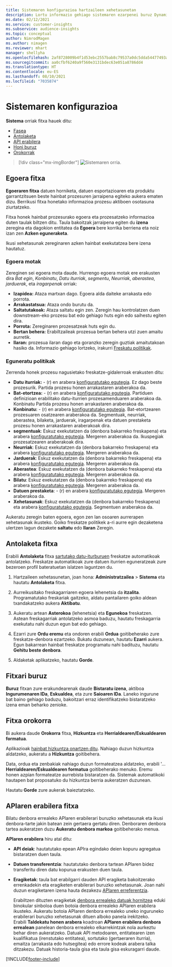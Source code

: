```yaml
---
title: Sistemaren konfigurazioa hartzaileen xehetasunetan
description: Lortu informazio gehiago sistemaren ezarpenei buruz Dynamics 365 Customer Insights-en hartzaileen xehetasunen gaitasunean.
ms.date: 02/12/2021
ms.service: customer-insights
ms.subservice: audience-insights
ms.topic: conceptual
author: NimrodMagen
ms.author: nimagen
ms.reviewer: mhart
manager: shellyha
ms.openlocfilehash: 2af8728009b4f1d53ebc2557bab8c79537a0dc5dda54477493ab1ad16f3f9a8a
ms.sourcegitcommit: aa0cfbf6240a9f560e3131bdec63e051a8786dd4
ms.translationtype: HT
ms.contentlocale: eu-ES
ms.lasthandoff: 08/10/2021
ms.locfileid: "7035874"
---
```

# <a name="system-configuration"></a>Sistemaren konfigurazioa

**Sistema** orriak fitxa hauek ditu:
- [Fasea](#status-tab)
- [Antolaketa](#schedule-tab)
- [API erabilera](#api-usage-tab)
- [Honi buruz](#about-tab)
- [Orokorrak](#general-tab)

> [!div class="mx-imgBorder"]
> ![Sistemaren orria.](media/system-tabs.png "Sistemaren orria")

## <a name="status-tab"></a>Egoera fitxa

**Egoeraren fitxa** datuen horniketa, datuen esportazioaren eta produktu garrantzitsuen beste hainbat prozesuren jarraipena egiteko aukera ematen dizu. Berrikusi fitxa honetako informazioa prozesu aktiboen osotasuna ziurtatzeko.

Fitxa honek hainbat prozesurako egoera eta prozesatzeko informazioa duten taulak biltzen ditu. Taula bakoitzak jarraipena egiten du **izena** zeregina eta dagokion entitatea da **Egoera** bere korrika berriena eta noiz izan zen **Azken eguneraketa**.

Ikusi xehetasunak zereginaren azken hainbat exekutatzea bere izena hautatuz.

### <a name="status-types"></a>Egoera motak

Zereginen sei egoera mota daude. Hurrengo egoera motak ere erakusten dira *Bat egin*, *Konbinatu*, *Datu iturriak*, *segmentu*, *Neurriak*, *aberastea*, *jarduerak*, eta *iragarpenak* orriak:

- **Izapidea:** Ataza martxan dago. Egoera alda daiteke arrakasta edo porrota.
- **Arrakastatsua:** Ataza ondo burutu da.
- **Saltatutakoak:** Ataza saltatu egin zen. Zeregin hau kontrolatzen duen downstream-eko prozesu bat edo gehiago huts egin edo saihestu egiten dira.
- **Porrota:** Zereginaren prozesatzeak huts egin du.
- **Bertan behera:** Erabiltzaileak prozesua bertan behera utzi zuen amaitu aurretik.
- **Ilaran:** prozesua ilaran dago eta goranzko zeregin guztiak amaitutakoan hasiko da. Informazio gehiago lortzeko, irakurri [Freskatu politikak](#refresh-policies).

### <a name="refresh-policies"></a>Eguneratu politikak

Zerrenda honek prozesu nagusietako freskatze-gidalerroak erakusten ditu:

- **Datu iturriak:** - (r) en arabera [konfiguratutako egutegia](#schedule-tab). Ez dago beste prozesurik. Partida prozesu honen arrakastaren araberakoa da.
- **Bat-etortzea:** - (r) en arabera [konfiguratutako egutegia](#schedule-tab). Partiduen definizioan erabilitako datu-iturrien prozesamenduaren araberakoa da. Konbinatu Partida prozesu honen arrakastaren araberakoa da.
- **Konbinatu:** - (r) en arabera [konfiguratutako egutegia](#schedule-tab). Bat-etortzearen prozesuaren osatzearen araberakoa da. Segmentuak, neurriak, aberastea, bilaketa, jarduerak, iragarpenak eta datuen prestaketa prozesu honen arrakastaren araberakoak dira.
- **segmentuak**: Eskuz exekutatzen da (denbora bakarreko freskapena) eta arabera [konfiguratutako egutegia](#schedule-tab). Mergeren araberakoa da. Ikuspegiak prozesatzearen araberakoak dira.
- **Neurriak**: Eskuz exekutatzen da (denbora bakarreko freskapena) eta arabera [konfiguratutako egutegia](#schedule-tab). Mergeren araberakoa da.
- **Jarduerak**: Eskuz exekutatzen da (denbora bakarreko freskapena) eta arabera [konfiguratutako egutegia](#schedule-tab). Mergeren araberakoa da.
- **Aberastea**: Eskuz exekutatzen da (denbora bakarreko freskapena) eta arabera [konfiguratutako egutegia](#schedule-tab). Mergeren araberakoa da.
- **Bilatu**: Eskuz exekutatzen da (denbora bakarreko freskapena) eta arabera [konfiguratutako egutegia](#schedule-tab). Mergeren araberakoa da.
- **Datuen prestaketa**: - (r) en arabera [konfiguratutako egutegia](#schedule-tab). Mergeren araberakoa da.
- **Xehetasunak**: Eskuz exekutatzen da (denbora bakarreko freskapena) eta arabera [konfiguratutako egutegia](#schedule-tab). Segmentuen araberakoa da.

Aukeratu zeregin baten egoera, egon zen lan osoaren aurrerapen xehetasunak ikusteko. Goiko freskatze politikek a-ri aurre egin dezaketena ulertzen lagun dezakete **saltatu** edo **Ilaran** Zeregin.

## <a name="schedule-tab"></a>Antolaketa fitxa

Erabili **Antolaketa** fitxa [sartutako datu-iturburuen](data-sources.md) freskatze automatikoak antolatzeko. Freskatze automatikoak zure datuen iturrien eguneratzeak zure bezeroen profil bateratuetan islatzen laguntzen du.

1. Hartzaileen xehetasunetan, joan hona: **Administratzailea** > **Sistema** eta hautatu **Antolaketa** fitxa.

2. Aurreikusitako freskagarriaren egoera lehenetsia da **itzalita**. Programatutako freskariak gaitzeko, aldatu pantailaren goiko aldean txandakatzeko aukera **Aktibatu**.

3. Aukeratu artean **Asterokoa** (lehenetsia) eta **Egunekoa** freskatzen. Astean freskagarriak antolatzeko asmoa baduzu, hautatu freskagarria exekutatu nahi duzun egun bat edo gehiago.

4. Ezarri zure **Ordu eremu** eta ondoren erabili **Ordua** goitibeherako zure freskatze-denbora ezartzeko. Bukatu duzunean, hautatu **Ezarri** aukera. Egun bakarrean hainbat freskatze programatu nahi badituzu, hautatu **Gehitu beste denbora**.

5. Aldaketak aplikatzeko, hautatu **Gorde**.

## <a name="about-tab"></a>Fitxari buruz

**Buruz** fitxan zure erakundearenak daude **Bistaratu izena**, aktiboa **Ingurumenaren IDa**, **Eskualdea**, eta zure **Saioaren IDa**. Laneko ingurune bat baino gehiago baduzu, bakoitzari erraz identifikatzeko bistaratzeko izena eman beharko zenioke.

## <a name="general-tab"></a>Fitxa orokorra

Bi aukera daude **Orokorra** fitxa, **Hizkuntza** eta **Herrialdearen/Eskualdearen formatua**.

Aplikazioak [hainbat hizkuntza onartzen ditu](supported-languages.md). Nahiago duzun hizkuntza aldatzeko, aukeratu a **Hizkuntza** goitibehera.

Data, ordua eta zenbakiak nahiago duzun formateatzea aldatzeko, erabili '... **Herrialdearen/Eskualdearen formatua** goitibeherako menuko. Eremu honen azpian formateatze aurrebista bistaratzen da. Sistemak automatikoki hautapen bat proposatuko du hizkuntza berria aukeratzen duzunean.

Hautatu **Gorde** zure aukerak baieztatzeko.

## <a name="api-usage-tab"></a>APIaren erabilera fitxa

Bilatu denbora errealeko APIaren erabilerari buruzko xehetasunak eta ikusi denbora-tarte jakin batean zein gertaera gertatu diren. Denboraren denbora tartea aukeratzen duzu **Aukeratu denbora markoa** goitibeherako menua. 

**APIaren erabilera** hiru atal ditu: 
- **API deiak**: hautatutako epean APIra egindako deien kopuru agregatua bistaratzen duen taula.

- **Datuen transferentzia**: hautatutako denbora tartean APIaren bidez transferitu diren datu kopurua erakusten duen taula.

-  **Eragiketak**: taula bat erabilgarri dauden API eragiketa bakoitzerako errenkadekin eta eragiketen erabilerari buruzko xehetasunak. Joan nahi duzun eragiketaren izena hauta dezakezu [APIaren erreferentzia](https://developer.ci.ai.dynamics.com/api-details#api=CustomerInsights&operation=Get-all-instances).

   Erabiltzen dituzten eragiketak [denbora errealeko datuak hornitzea](real-time-data-ingestion.md) eduki binokular sinboloa duen botoia denbora errealeko APIaren erabilera ikusteko. Aukeratu botoia APIaren denbora errealeko uneko inguruneko erabilerari buruzko xehetasunak dituen alboko panela irekitzeko.   
   Erabili **Taldekatu honen arabera** koadroan **APIaren erabilera denbora errealean** panelean denbora errealeko elkarrekintzak nola aurkeztu behar diren aukeratzeko. Datuak API metodoaren, entitatearen izen kualifikatua (irenstutako entitatea), sortutako (gertaeraren iturria), emaitza (arrakasta edo hutsegitea) edo errore kodeak arabera talka ditzakezu. Datuak historia-taula gisa eta taula gisa eskuragarri daude.


[!INCLUDE[footer-include](../includes/footer-banner.md)]